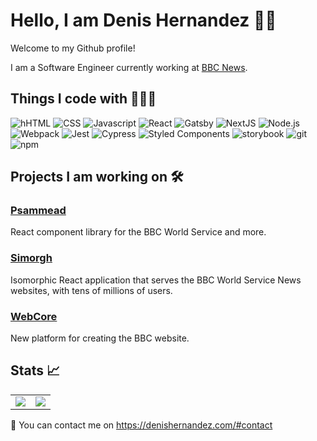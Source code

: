 # Hello, I am Denis Hernandez 👋🏻

Welcome to my Github profile!

I am a Software Engineer currently working at <a href="https://www.bbc.co.uk/news" target="_blank">BBC News</a>.

<h2>Things I code with 👨🏻‍💻</h2>
<p>
  <img alt="hHTML" src="https://img.shields.io/badge/-HTML-E34F26?style=flat&logo=html5&logoColor=white" />
  <img alt="CSS" src="https://img.shields.io/badge/-CSS-264DE4?style=flat&logo=css3&logoColor=white" />
  <img alt="Javascript" src="https://img.shields.io/badge/-Javascript-F7DF1E?style=flat&logo=javascript&logoColor=white" />
  <img alt="React" src="https://img.shields.io/badge/-React-45b8d8?style=flat&logo=react&logoColor=white" />
  <img alt="Gatsby" src="https://img.shields.io/badge/-Gatsby-764ABC?style=flat&logo=gatsby&logoColor=white" /> 
  <img alt="NextJS" src="https://img.shields.io/badge/-Next.js-17202C?style=flat&logo=next.js&logoColor=white" /> 
  <img alt="Node.js" src="https://img.shields.io/badge/-Node.js-43853d?style=flat&logo=node.js&logoColor=white" />
  <img alt="Webpack" src="https://img.shields.io/badge/-Webpack-8DD6F9?style=flat&logo=webpack&logoColor=white" />
  <img alt="Jest" src="https://img.shields.io/badge/-Jest-C21325?style=flat&logo=jest&logoColor=white" />
  <img alt="Cypress" src="https://img.shields.io/badge/-Cypress-17202C?style=flat&logo=cypress&logoColor=white" />
  <img alt="Styled Components" src="https://img.shields.io/badge/-StyledComponents-DB7093?style=flat&logo=styled-components&logoColor=white" />
  <img alt="storybook" src="https://img.shields.io/badge/-Storybook-FF4785?style=flat&logo=storybook&logoColor=white" />
  <img alt="git" src="https://img.shields.io/badge/-Git-F05032?style=flat&logo=git&logoColor=white" />
  <img alt="npm" src="https://img.shields.io/badge/-NPM-CB3837?style=flat&logo=npm&logoColor=white" />

</p>

<h2>Projects I am working on 🛠</h2>

<h3><a href="https://github.com/bbc/psammead">Psammead</a></h3>
<p>React component library for the BBC World Service and more.</p>
<h3><a  href="https://github.com/bbc/simorgh">Simorgh</a></h3>
<p>Isomorphic React application that serves the BBC World Service News websites, with tens of millions of users.</p>
<h3><a href="https://github.com/bbc/web">WebCore</a></h3>
<p>New platform for creating the BBC website.</p>

<h2>Stats 📈</h2>

<table>
  <tr>
    <td align="center" style="padding=0;width=50%;">
      <img align="center" style="padding=0;" src="https://github-readme-stats.vercel.app/api?username=denishdz&theme=default&show_icons=true" />
    </td>
    <td align="center" style="padding=0;width=50%;">
      <img align="center" style="padding=0;" src="https://github-readme-stats.vercel.app/api/top-langs/?username=denishdz" />
    </td>
  </tr>
</table>

📩 You can contact me on https://denishernandez.com/#contact

